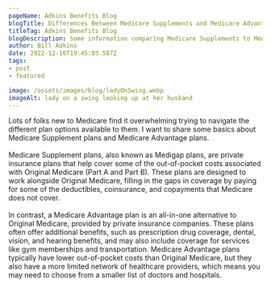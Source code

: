 ```yaml
---
pageName: Adkins Benefits Blog
blogTitle: Differences Between Medicare Supplements and Medicare Advantage
titleTag: Adkins Benefits Blog
blogDescription: Some information comparing Medicare Supplements to Medicare Advantage plans
author: Bill Adkins
date: 2022-12-16T19:45:03.587Z
tags:
- post
- featured

image: /assets/images/blog/ladyOnSwing.webp
imageAlt: lady on a swing looking up at her husband
---
```

Lots of folks new to Medicare find it overwhelming trying to navigate the different plan options available to them. I want to share some basics about Medicare Supplement plans and Medicare Advantage plans. <br><br>
Medicare Supplement plans, also known as Medigap plans, are private insurance plans that help cover some of the out-of-pocket costs associated with Original Medicare (Part A and Part B). These plans are designed to work alongside Original Medicare, filling in the gaps in coverage by paying for some of the deductibles, coinsurance, and copayments that Medicare does not cover.<br><br>
In contrast, a Medicare Advantage plan is an all-in-one alternative to Original Medicare, provided by private insurance companies. These plans often offer additional benefits, such as prescription drug coverage, dental, vision, and hearing benefits, and may also include coverage for services like gym memberships and transportation. Medicare Advantage plans typically have lower out-of-pocket costs than Original Medicare, but they also have a more limited network of healthcare providers, which means you may need to choose from a smaller list of doctors and hospitals.